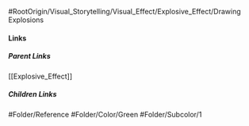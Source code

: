 #RootOrigin/Visual_Storytelling/Visual_Effect/Explosive_Effect/Drawing Explosions
#### Links
##### Parent Links
[[Explosive_Effect]]
##### Children Links
#Folder/Reference
#Folder/Color/Green
#Folder/Subcolor/1

